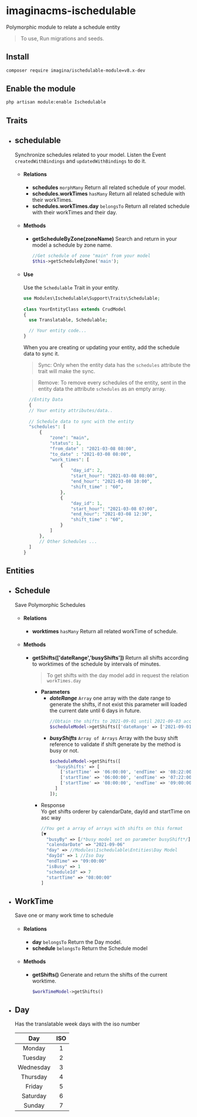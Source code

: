 # imaginacms-ischedulable

Polymorphic module to relate a schedule entity

> To use, Run migrations and seeds.

## Install
```bash
composer require imagina/ischedulable-module=v8.x-dev
```

## Enable the module
```bash
php artisan module:enable Ischedulable
```

## Traits

- ## schedulable
  Synchronize schedules related to your model. Listen the Event `createdWithBindings` and `updatedWithBindings` to do
  it.
    - #### Relations
        - **schedules** `morphMany` Return all related schedule of your model.
        - **schedules.workTimes** `hasMany` Return all related schedule with their workTimes.
        - **schedules.workTimes.day** `belongsTo` Return all related schedule with their workTimes and their day.
    - #### Methods
        - **getScheduleByZone(zoneName)** Search and return in your model a schedule by zone name.
          ```php
          //Get schedule of zone "main" from your model
          $this->getScheduleByZone('main');
          ```
    - #### Use
      Use the `Schedulable` Trait in your entity.
      ```php
      use Modules\Ischedulable\Support\Traits\Schedulable;
    
      class YourEntityClass extends CrudModel
      {
        use Translatable, Schedulable;
      
        // Your entity code...
      }
      ```
      When you are creating or updating your entity, add the schedule data to sync it.
      > Sync: Only when the entity data has the `schedules` attribute the trait will make the sync.

      > Remove: To remove every schedules of the entity, sent in the entity data the attribute `schedules` as an empty array.
      ```php
        //Entity Data
        {
        // Your entity attributes/data..
        
        // Schedule data to sync with the entity
        "schedules": [
            {
                "zone": "main",
                "status": 1,
                "from_date" : "2021-03-08 08:00",
                "to_date" : "2021-03-08 08:00",
                "work_times": [
                    {
                        "day_id": 2,
                        "start_hour": "2021-03-08 08:00",
                        "end_hour": "2021-03-08 10:00",
                        "shift_time" : "60",
                    },
                    {
                        "day_id": 1,
                        "start_hour": "2021-03-08 07:00",
                        "end_hour": "2021-03-08 12:30",
                        "shift_time" : "60",
                    }
                ]
            },
            // Other Schedules ...
        ]
      }
      ```

## Entities

- ## Schedule
  Save Polymorphic Schedules
    - #### Relations
        - **worktimes** `hasMany` Return all related workTime of schedule.
    - #### Methods
        - **getShifts(['dateRange','busyShifts'])** Return all shifts according to worktimes of the schedule by intervals of minutes.
           > To get shifts with the day model add in request the relation `workTimes.day` 
           - **Parameters**
             - ***dateRange*** `Array` one array with the date range to generate the shifts, if not exist this parameter
               will loaded the current date until 6 days in future.
               ```php
               //Obtain the shifts to 2021-09-01 until 2021-09-03 according to workTimes by day of the shedule model
               $scheduleModel->getShifts(['dateRange' => ['2021-09-01', '2021-09-03']])
               ```
             - ***busyShifts*** `Array of Arrays`  Array with the busy shift reference to validate if shift generate by the method is busy or not.
               ```php
               $scheduleModel->getShifts([
                 'busyShifts' => [
                   ['startTime' => '06:00:00', 'endTime' => '08:22:00', 'calendarDate' => '2021-09-06'],
                   ['startTime' => '06:00:00', 'endTime' => '07:22:00', 'calendarDate' => '2021-09-02'],
                   ['startTime' => '08:00:00', 'endTime' => '09:00:00', 'calendarDate' => '2021-09-03'],
                 ]
               ]);
               ```
           - Response   
             Yo get shifts orderer by calendarDate, dayId and startTime on asc way
             ```php
             //You get a array of arrays with shifts on this format
             [▼
               "busyBy" => [/*busy model set on parameter busyShift*/]
               "calendarDate" => "2021-09-06"
               "day" => //Modules\Ischedulable\Entities\Day Model 
               "dayId" => 1 //Iso Day
               "endTime" => "09:00:00"
               "isBusy" => 1
               "scheduleId" => 7
               "startTime" => "08:00:00"
             ] 
             ``` 
- ## WorkTime
  Save one or many work time to schedule
  - #### Relations
      - **day** `belongsTo` Return the Day model.
      - **schedule** `belongsTo` Return the Schedule model
  - #### Methods
    - **getShifts()** Generate and return the shifts of the current worktime.
      ```php
      $workTimeModel->getShifts()
      ```
- ## Day
  Has the translatable week days with the iso number

  | Day | ISO |
  | :-----: | :----: |
  | Monday | 1 |
  | Tuesday | 2 |
  | Wednesday | 3 |
  | Thursday | 4 |
  | Friday | 5 |
  | Saturday | 6 |
  | Sunday | 7 |
